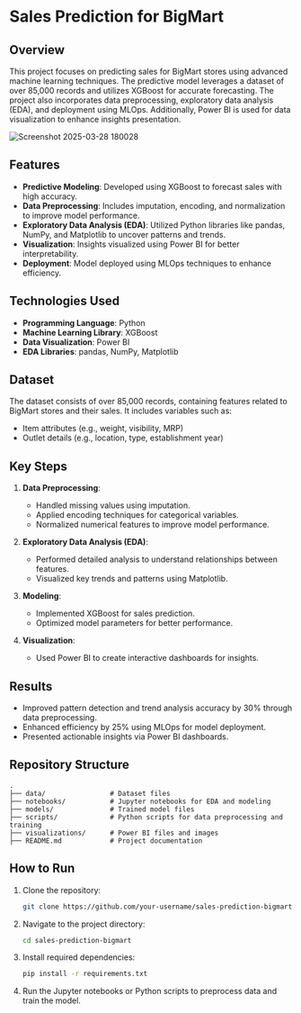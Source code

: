# Sales Prediction for BigMart

## Overview
This project focuses on predicting sales for BigMart stores using advanced machine learning techniques. The predictive model leverages a dataset of over 85,000 records and utilizes XGBoost for accurate forecasting. The project also incorporates data preprocessing, exploratory data analysis (EDA), and deployment using MLOps. Additionally, Power BI is used for data visualization to enhance insights presentation.

![Screenshot 2025-03-28 180028](https://github.com/user-attachments/assets/2de9e49d-2ec3-4d0f-b21b-0499af52d84f)


## Features
- **Predictive Modeling**: Developed using XGBoost to forecast sales with high accuracy.
- **Data Preprocessing**: Includes imputation, encoding, and normalization to improve model performance.
- **Exploratory Data Analysis (EDA)**: Utilized Python libraries like pandas, NumPy, and Matplotlib to uncover patterns and trends.
- **Visualization**: Insights visualized using Power BI for better interpretability.
- **Deployment**: Model deployed using MLOps techniques to enhance efficiency.

## Technologies Used
- **Programming Language**: Python
- **Machine Learning Library**: XGBoost
- **Data Visualization**: Power BI
- **EDA Libraries**: pandas, NumPy, Matplotlib

## Dataset
The dataset consists of over 85,000 records, containing features related to BigMart stores and their sales. It includes variables such as:
- Item attributes (e.g., weight, visibility, MRP)
- Outlet details (e.g., location, type, establishment year)

## Key Steps
1. **Data Preprocessing**:
   - Handled missing values using imputation.
   - Applied encoding techniques for categorical variables.
   - Normalized numerical features to improve model performance.

2. **Exploratory Data Analysis (EDA)**:
   - Performed detailed analysis to understand relationships between features.
   - Visualized key trends and patterns using Matplotlib.

3. **Modeling**:
   - Implemented XGBoost for sales prediction.
   - Optimized model parameters for better performance.

4. **Visualization**:
   - Used Power BI to create interactive dashboards for insights.


## Results
- Improved pattern detection and trend analysis accuracy by 30% through data preprocessing.
- Enhanced efficiency by 25% using MLOps for model deployment.
- Presented actionable insights via Power BI dashboards.

## Repository Structure
```
.
├── data/                # Dataset files
├── notebooks/           # Jupyter notebooks for EDA and modeling
├── models/              # Trained model files
├── scripts/             # Python scripts for data preprocessing and training
├── visualizations/      # Power BI files and images
├── README.md            # Project documentation
```

## How to Run
1. Clone the repository:
   ```bash
   git clone https://github.com/your-username/sales-prediction-bigmart.git
   ```

2. Navigate to the project directory:
   ```bash
   cd sales-prediction-bigmart
   ```

3. Install required dependencies:
   ```bash
   pip install -r requirements.txt
   ```

4. Run the Jupyter notebooks or Python scripts to preprocess data and train the model.



